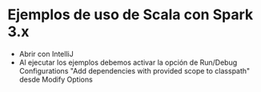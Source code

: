 # Ejemplos de uso de Scala con Spark 3.x
* Abrir con IntelliJ
* Al ejecutar los ejemplos debemos activar la opción de Run/Debug Configurations "Add dependencies with provided scope to classpath" desde Modify Options